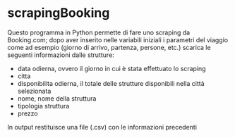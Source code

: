 # scrapingBooking

Questo programma in Python permette di fare uno scraping da Booking.com; dopo aver inserito nelle variabili iniziali i parametri del viaggio come ad esempio (giorno di arrivo, partenza, persone, etc.) scarica le seguenti informazioni dalle strutture:

- data odierna, ovvero il giorno in cui è stata effettuato lo scraping
- citta
- disponibilita odierna, il totale delle strutture disponibili nella città selezionata
- nome, nome della struttura
- tipologia struttura
- prezzo

In output restituisce una file (.csv) con le informazioni precedenti
